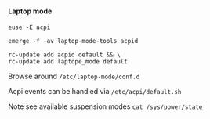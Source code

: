 #### Laptop mode

```
euse -E acpi
```

```
emerge -f -av laptop-mode-tools acpid
```

```
rc-update add acpid default && \
rc-update add laptope_mode default
```

Browse around `/etc/laptop-mode/conf.d`

Acpi events can be handled via `/etc/acpi/default.sh`

Note see available suspension modes `cat /sys/power/state`
